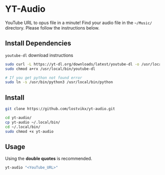# YT-Audio

YouTube URL to opus file in a minute! Find your audio file in the `~/Music/` directory. Please follow the instructions below.

## Install Dependencies

`youtube-dl` download instructions

```bash
sudo curl -L https://yt-dl.org/downloads/latest/youtube-dl -o /usr/local/bin/youtube-dl
sudo chmod a+rx /usr/local/bin/youtube-dl

# If you get python not found error
sudo ln -s /usr/bin/python3 /usr/local/bin/python
```

## Install

```bash
git clone https://github.com/lostvikx/yt-audio.git
```

```bash
cd yt-audio/
cp yt-audio ~/.local/bin/
cd ~/.local/bin/
sudo chmod +x yt-audio
```

## Usage

Using the **double quotes** is recommended.

```bash
yt-audio "<YouTube_URL>"
```
